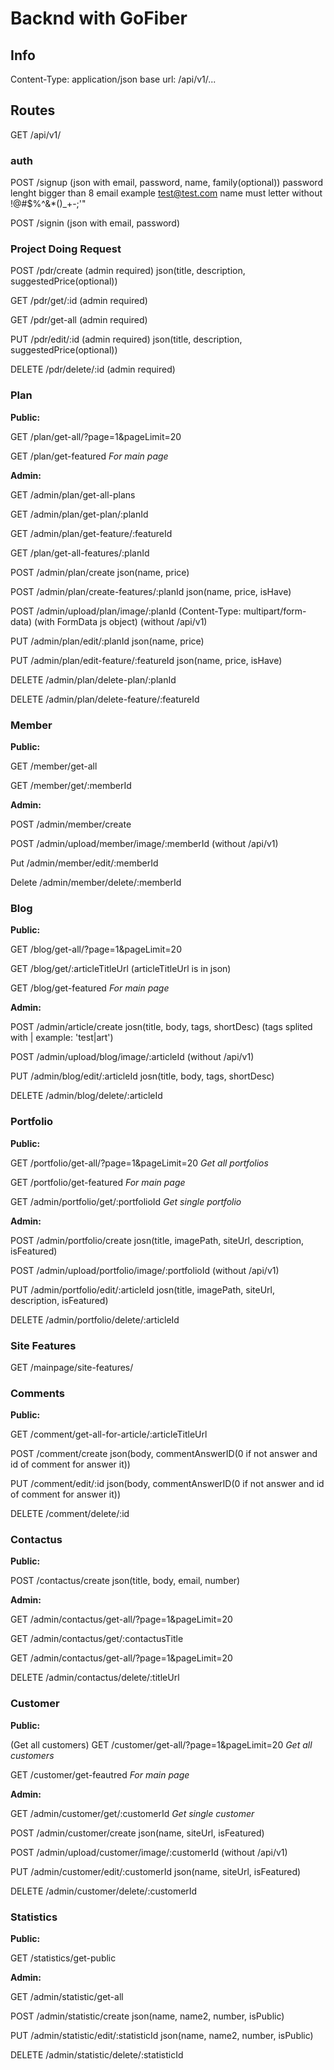 # Backnd with GoFiber

## Info
Content-Type: application/json
base url: /api/v1/...


## Routes
GET /api/v1/


### auth

POST /signup (json with email, password, name, family(optional))
    password lenght bigger than 8
    email example test@test.com
    name must letter without !@#$%^&*()_+-;'"

POST /signin (json with email, password)


### Project Doing Request

POST /pdr/create        (admin required)    json(title, description, suggestedPrice(optional))

GET /pdr/get/:id        (admin required)

GET /pdr/get-all        (admin required)

PUT /pdr/edit/:id       (admin required)    json(title, description, suggestedPrice(optional))

DELETE /pdr/delete/:id  (admin required)


### Plan

<b>Public:</b>

GET /plan/get-all/?page=1&pageLimit=20

GET /plan/get-featured
<i>For main page</i>

<b>Admin:</b>

GET	/admin/plan/get-all-plans

GET	/admin/plan/get-plan/:planId

GET	/admin/plan/get-feature/:featureId

GET	/plan/get-all-features/:planId

POST /admin/plan/create                       json(name, price)

POST /admin/plan/create-features/:planId      json(name, price, isHave)

POST /admin/upload/plan/image/:planId  (Content-Type: multipart/form-data) (with FormData js object) (without /api/v1)

PUT /admin/plan/edit/:planId                  json(name, price)

PUT	/admin/plan/edit-feature/:featureId       json(name, price, isHave)

DELETE /admin/plan/delete-plan/:planId

DELETE /admin/plan/delete-feature/:featureId


### Member

<b>Public:</b>

GET /member/get-all

GET /member/get/:memberId

<b>Admin:</b>

POST /admin/member/create

POST /admin/upload/member/image/:memberId (without /api/v1)

Put /admin/member/edit/:memberId

Delete /admin/member/delete/:memberId


### Blog

<b>Public:</b>

GET /blog/get-all/?page=1&pageLimit=20

GET /blog/get/:articleTitleUrl (articleTitleUrl is in json)

GET /blog/get-featured
<i>For main page</i>


<b>Admin:</b>

POST /admin/article/create              josn(title, body, tags, shortDesc) (tags splited with | example: 'test|art')

POST /admin/upload/blog/image/:articleId (without /api/v1)

PUT /admin/blog/edit/:articleId      josn(title, body, tags, shortDesc)

DELETE /admin/blog/delete/:articleId


### Portfolio

<b>Public:</b>

GET /portfolio/get-all/?page=1&pageLimit=20
<i>Get all portfolios</i>


GET /portfolio/get-featured
<i>For main page</i>

GET /admin/portfolio/get/:portfolioId
<i>Get single portfolio</i>

<b>Admin:</b>

POST /admin/portfolio/create              josn(title, imagePath, siteUrl, description, isFeatured)

POST /admin/upload/portfolio/image/:portfolioId  (without /api/v1)

PUT /admin/portfolio/edit/:articleId          josn(title, imagePath, siteUrl, description, isFeatured)

DELETE /admin/portfolio/delete/:articleId


### Site Features
GET /mainpage/site-features/


### Comments

<b>Public:</b>

GET /comment/get-all-for-article/:articleTitleUrl

POST /comment/create json(body, commentAnswerID(0 if not answer and id of comment for answer it))

PUT /comment/edit/:id json(body, commentAnswerID(0 if not answer and id of comment for answer it))

DELETE /comment/delete/:id

### Contactus

<b>Public:</b>

POST /contactus/create json(title, body, email, number)

<b>Admin:</b>

GET /admin/contactus/get-all/?page=1&pageLimit=20

GET /admin/contactus/get/:contactusTitle

GET /admin/contactus/get-all/?page=1&pageLimit=20

DELETE /admin/contactus/delete/:titleUrl

### Customer

<b>Public:</b>

(Get all customers)
GET /customer/get-all/?page=1&pageLimit=20
<i>Get all customers</i>

GET /customer/get-feautred
<i>For main page</i>

<b>Admin:</b>

GET /admin/customer/get/:customerId
<i>Get single customer</i>

POST /admin/customer/create json(name, siteUrl, isFeatured)

POST /admin/upload/customer/image/:customerId (without /api/v1)

PUT /admin/customer/edit/:customerId json(name, siteUrl, isFeatured)

DELETE /admin/customer/delete/:customerId

### Statistics

<b>Public:</b>

GET /statistics/get-public

<b>Admin:</b>

GET /admin/statistic/get-all

POST /admin/statistic/create    json(name, name2, number, isPublic)

PUT /admin/statistic/edit/:statisticId json(name, name2, number, isPublic)

DELETE /admin/statistic/delete/:statisticId